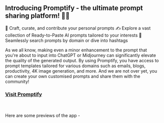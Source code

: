 ## Introducing Promptify - the ultimate prompt sharing platform! 🚀🔥

📝 Craft, curate, and contribute your personal prompts
✍️ Explore a vast collection of Ready-to-Paste AI prompts tailored to your interests
🔗 Seamlessly search prompts by domain or dive into hashtags

As we all know, making even a minor enhancement to the prompt that you're about to input into ChatGPT or Midjourney can significantly elevate the quality of the generated output. By using Promptify, you have access to prompt templates tailored for various domains such as emails, blogs, productivity, 4K image generation, and more. And we are not over yet, you can create your own customised prompts and share them with the community!

### [Visit Promptify](https://promptifybysushant.vercel.app/)
<br><br>
Here are some previews of the app -
<br><br>